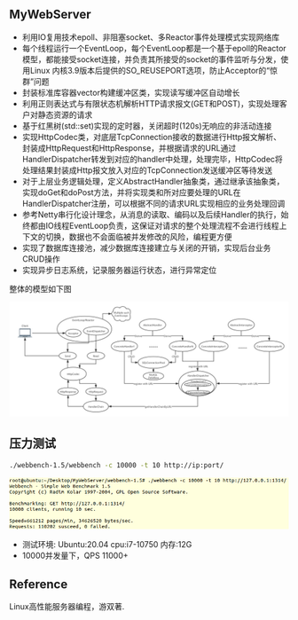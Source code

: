
## MyWebServer
* 利用IO复用技术epoll、非阻塞socket、多Reactor事件处理模式实现网络库
* 每个线程运行一个EventLoop，每个EventLoop都是一个基于epoll的Reactor模型，都能接受socket连接，并负责其所接受的socket的事件监听与分发，使用Linux 内核3.9版本后提供的SO_REUSEPORT选项，防止Acceptor的“惊群”问题
* 封装标准库容器vector构建缓冲区类，实现读写缓冲区自动增长
* 利用正则表达式与有限状态机解析HTTP请求报文(GET和POST)，实现处理客户对静态资源的请求
* 基于红黑树(std::set)实现的定时器，关闭超时(120s)无响应的非活动连接
* 实现HttpCodec类，对底层TcpConnection接收的数据进行Http报文解析、封装成HttpRequest和HttpResponse，并根据请求的URL通过HandlerDispatcher转发到对应的handler中处理，处理完毕，HttpCodec将处理结果封装成Http报文放入对应的TcpConnection发送缓冲区等待发送
* 对于上层业务逻辑处理，定义AbstractHandler抽象类，通过继承该抽象类，实现doGet和doPost方法，并将实现类和所对应要处理的URL在HandlerDispatcher注册，可以根据不同的请求URL实现相应的业务处理回调
* 参考Netty串行化设计理念，从消息的读取、编码以及后续Handler的执行，始终都由IO线程EventLoop负责，这保证对请求的整个处理流程不会进行线程上下文的切换，数据也不会面临被并发修改的风险，编程更方便
* 实现了数据库连接池，减少数据库连接建立与关闭的开销，实现后台业务CRUD操作
* 实现异步日志系统，记录服务器运行状态，进行异常定位

整体的模型如下图

![netmodel](./netmodel.png)

## 压力测试
```bash
./webbench-1.5/webbench -c 10000 -t 10 http://ip:port/
```
![image-webbench](./webbench10000.png)

* 测试环境: Ubuntu:20.04 cpu:i7-10750 内存:12G 
* 10000并发量下，QPS 11000+


## Reference
Linux高性能服务器编程，游双著.
